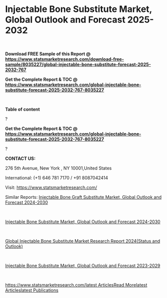 <h1>Injectable Bone Substitute Market, Global Outlook and Forecast 2025-2032</h1><br/><p><strong>Download FREE Sample of this Report @ <a href="https://www.statsmarketresearch.com/download-free-sample/8035227/global-injectable-bone-substitute-forecast-2025-2032-767">https://www.statsmarketresearch.com/download-free-sample/8035227/global-injectable-bone-substitute-forecast-2025-2032-767</a></strong></p>
 
 
 
 <div><b>Get the Complete Report & TOC @ <a href="https://www.statsmarketresearch.com/global-injectable-bone-substitute-forecast-2025-2032-767-8035227">https://www.statsmarketresearch.com/global-injectable-bone-substitute-forecast-2025-2032-767-8035227</a></b></div>
 
 
 
 <p><br />
 
 <b>Table of content</b></p>
 
 
 
 <p>? </p>
 
 
 
 <div><b>Get the Complete Report & TOC @ <a href="https://www.statsmarketresearch.com/global-injectable-bone-substitute-forecast-2025-2032-767-8035227">https://www.statsmarketresearch.com/global-injectable-bone-substitute-forecast-2025-2032-767-8035227</a></b></div>
 
 
 
 <p>? </p>
 
 
 
 <p><b>CONTACT US:</b><br />
 
 276 5th Avenue, New York , NY 10001,United States<br />
 
 International: (+1) 646 781 7170 / +91 8087042414<br />
 
 Visit: <a href="https://www.statsmarketresearch.com/">https://www.statsmarketresearch.com/</a><br />
 
 Similar Reports: <a href="https://www.statsmarketresearch.com/global-injectable-bone-substitute-forecast-2025-2032-767-8035227">Injectable Bone Graft Substitute Market, Global Outlook and Forecast 2024-2030</a><br />
 
 <br />
 
 <a href="https://www.statsmarketresearch.com/global-injectable-bone-substitute-forecast-2025-2032-767-8035227">Injectable Bone Substitute Market, Global Outlook and Forecast 2024-2030</a><br />
 
 <br />
 
 <a href="https://www.statsmarketresearch.com/global-injectable-bone-substitute-forecast-2025-2032-767-8035227">Global Injectable Bone Substitute Market Research Report 2024(Status and Outlook)</a><br />
 
 <br />
 
 <a href="https://www.statsmarketresearch.com/global-injectable-bone-substitute-forecast-2025-2032-767-8035227">Injectable Bone Substitute Market, Global Outlook and Forecast 2023-2029</a><br />
 
 <br />
 
 <a href="https://gyeongbokgung.com">https://www.statsmarketresearch.com/</a><a href="https://hallyeomaritime.com">latest Articles</a><a href="https://jingwansa.com">Read More</a><a href="https://nguoiviet.jp/">latest Articles</a><a href="https://www.intelmarketresearch.com/">latest Publications</a></p>